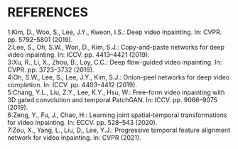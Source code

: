 # REFERENCES
1:Kim, D., Woo, S., Lee, J.Y., Kweon, I.S.: Deep video inpainting. In: CVPR. pp. 5792–5801 (2019).<br />
2:Lee, S., Oh, S.W., Won, D., Kim, S.J.: Copy-and-paste networks for deep video inpainting. In: ICCV. pp. 4413–4421 (2019).<br />
3:Xu, R., Li, X., Zhou, B., Loy, C.C.: Deep flow-guided video inpainting. In: CVPR. pp. 3723–3732 (2019).<br />
4:Oh, S.W., Lee, S., Lee, J.Y., Kim, S.J.: Onion-peel networks for deep video completion. In: ICCV. pp. 4403–4412 (2019).<br />
5:Chang, Y.L., Liu, Z.Y., Lee, K.Y., Hsu, W.: Free-form video inpainting with 3D gated convolution and temporal PatchGAN. In: ICCV. pp. 9066–9075 (2019).<br />
6:Zeng, Y., Fu, J., Chao, H.: Learning joint spatial-temporal transformations for video inpainting. In: ECCV. pp. 528–543 (2020).<br />
7:Zou, X., Yang, L., Liu, D., Lee, Y.J.: Progressive temporal feature alignment network for video inpainting. In: CVPR (2021).<br />
